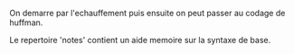 

On demarre par l'echauffement puis ensuite on peut passer au codage de huffman.

Le repertoire 'notes' contient un aide memoire sur la syntaxe de base.


